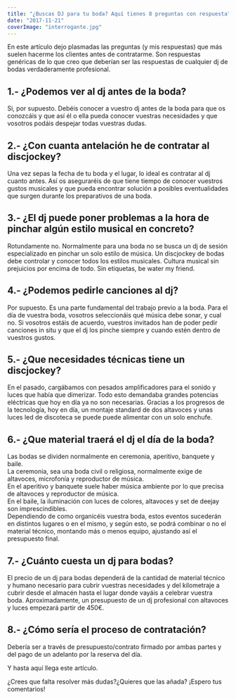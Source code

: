 ```yaml
---
title: "¿Buscas DJ para tu boda? Aquí tienes 8 preguntas con respuesta"
date: "2017-11-21"
coverImage: "interrogante.jpg"
---
```


En este artículo dejo plasmadas las preguntas (y mis respuestas) que más suelen hacerme los clientes antes de contratarme. Son respuestas genéricas de lo que creo que deberían ser las respuestas de cualquier dj de bodas verdaderamente profesional.

## 1.- ¿Podemos ver al dj antes de la boda?

Si, por supuesto. Debéis conocer a vuestro dj antes de la boda para que os conozcáis y que así él o ella pueda conocer vuestras necesidades y que vosotros podáis despejar todas vuestras dudas.

## 2.- ¿Con cuanta antelación he de contratar al discjockey?

Una vez sepas la fecha de tu boda y el lugar, lo ideal es contratar al dj cuanto antes. Así os aseguraréis de que tiene tiempo de conocer vuestros gustos musicales y que pueda encontrar solución a posibles eventualidades que surgen durante los preparativos de una boda.

## 3.- ¿El dj puede poner problemas a la hora de pinchar algún estilo musical en concreto?

Rotundamente no. Normalmente para una boda no se busca un dj de sesión especializado en pinchar un solo estilo de música. Un discjockey de bodas debe controlar y conocer todos los estilos musicales. Cultura musical sin prejuicios por encima de todo. Sin etiquetas, be water my friend.

## 4.- ¿Podemos pedirle canciones al dj?

Por supuesto. Es una parte fundamental del trabajo previo a la boda. Para el día de vuestra boda, vosotros seleccionáis qué música debe sonar, y cual no. Si vosotros estáis de acuerdo, vuestros invitados han de poder pedir canciones in situ y que el dj los pinche siempre y cuando estén dentro de vuestros gustos.

## 5.- ¿Que necesidades técnicas tiene un discjockey?

En el pasado, cargábamos con pesados amplificadores para el sonido y luces que había que dimerizar. Todo esto demandaba grandes potencias eléctricas que hoy en día ya no son necesarias. Gracias a los progresos de la tecnología, hoy en día, un montaje standard de dos altavoces y unas luces led de discoteca se puede puede alimentar con un solo enchufe.

## 6.- ¿Que material traerá el dj el día de la boda?

Las bodas se dividen normalmente en ceremonia, aperitivo, banquete y baile.  
La ceremonia, sea una boda civil o religiosa, normalmente exige de altavoces, microfonía y reproductor de música.  
En el aperitivo y banquete suele haber música ambiente por lo que precisa de altavoces y reproductor de música.  
En el baile, la iluminación con luces de colores, altavoces y set de deejay son imprescindibles.  
Dependiendo de como organicéis vuestra boda, estos eventos sucederán en distintos lugares o en el mismo, y según esto, se podrá combinar o no el material técnico, montando más o menos equipo, ajustando así el presupuesto final.

## 7.- ¿Cuánto cuesta un dj para bodas?

El precio de un dj para bodas dependerá de la cantidad de material técnico y humano necesario para cubrir vuestras necesidades y del kilometraje a cubrir desde el almacén hasta el lugar donde vayáis a celebrar vuestra boda. Aproximadamente, un presupuesto de un dj profesional con altavoces y luces empezará partir de 450€.

## 8.- ¿Cómo sería el proceso de contratación?

Debería ser a través de presupuesto/contrato firmado por ambas partes y del pago de un adelanto por la reserva del día.

Y hasta aquí llega este artículo.

¿Crees que falta resolver más dudas?¿Quieres que las añada? ¡Espero tus comentarios!
